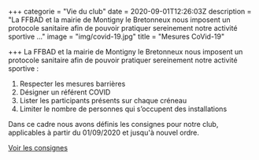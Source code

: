 +++
categorie = "Vie du club"
date = 2020-09-01T12:26:03Z
description = "La FFBAD et la mairie de Montigny le Bretonneux nous imposent un protocole sanitaire afin de pouvoir pratiquer sereinement notre activité sportive ..."
image = "img/covid-19.jpg"
title = "Mesures CoVid-19"

+++
La FFBAD et la mairie de Montigny le Bretonneux nous imposent un protocole sanitaire afin de pouvoir pratiquer sereinement notre activité sportive :

1. Respecter les mesures barrières
2. Désigner un référent COVID
3. Lister les participants présents sur chaque créneau
4. Limiter le nombre de personnes qui s’occupent des installations

Dans ce cadre nous avons définis les consignes pour notre club, applicables à partir du 01/09/2020 et jusqu'à nouvel ordre.

[Voir les consignes](/covid)